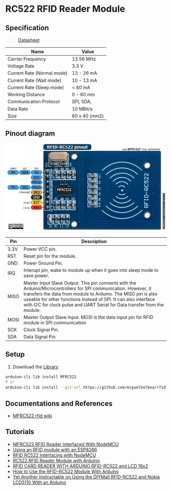 # RC522 RFID Reader Module

## Specification
> [Datasheet](./MFRC522.PDF)

Name|Value
-|-
Carrier Frequency | 13.56 MHz
Voltage Rate | 3.3 V
Current Rate (Normal mode) | 13 - 26 mA
Current Rate (Wait mode) | 10 - 13 mA
Current Rate (Sleep mode) | < 80 mA
Working Distance | 0 - 60 mm
Communication Protocol | SPI, SDA, 
Data Rate | 10 MBit/s
Size | 60 x 40 (mm2)

## Pinout diagram

![Pinout](./RC522-Pinout.png)

Pin | Description
-|-
3.3V | Power VCC pin.
RST | Reset pin for the module.
GND | Power Ground Pin.
IRQ | Interupt pin, wake to module up when it goes into sleep mode to save power.
MISO | Master Input Slave Output. This pin connects with the Arduino/Microcontrollers for SPI communication. However, it transfers the data from module to Arduino. The MISO pin is also useable for other functions instead of SPI. It can also interface with I2C for clock pulse and UART Serial for Data transfer from the module.
MOSI | Master Output Slave Input. MOSI is the data input pin for RFID module in SPI communication
SCK | Clock Signal Pin.
SDA | Data Signal Pin.

## Setup
1. Download the [Library](https://github.com/miguelbalboa/rfid) 
```bash
arduino-cli lib install MFRC522
# or
arduino-cli lib install --git-url https://github.com/miguelbalboa/rfid
```

## Documentations and References
- [MFRC522 rfid wiki](https://github.com/miguelbalboa/rfid/wiki)

## Tutorials
- [MFRC522 RFID Reader Interfaced With NodeMCU](https://www.instructables.com/MFRC522-RFID-Reader-Interfaced-With-NodeMCU/)
- [Using an RFID module with an ESP8266](https://www.aranacorp.com/en/using-an-rfid-module-with-an-esp8266/)
- [RFID RC522 Interfacing with NodeMCU](https://www.electronicwings.com/nodemcu/rfid-rc522-interfacing-with-nodemcu)
- [RC522 RFID Reader Module with Arduino](https://microcontrollerslab.com/rc522-rfid-module-arduino-tutorial/)
- [RFID CARD READER WITH ARDUINO,RFID-RC522 and LCD 16x2](https://www.instructables.com/RFID-CARD-READER-WITH-ARDUINORFID-RC522-and-LCD-16/)
- [How to Use the RFID-RC522 Module With Arduino](https://www.instructables.com/How-to-Use-the-RFID-RC522-Module-With-Arduino/)
- [Yet Another Instructable on Using the DIYMall RFID-RC522 and Nokia LCD5110 With an Arduino](https://www.instructables.com/Yet-Another-Instructable-on-Using-the-DIYMall-RFID/)
